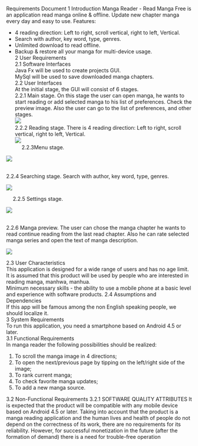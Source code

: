 Requirements Document 
1 Introduction
Manga Reader - Read Manga Free is an application read manga online & offline. Update new chapter manga every day and easy to use.
Features:
- 4 reading direction: Left to right, scroll vertical, right to left, Vertical.  
- Search with author, key word, type, genres.  
- Unlimited download to read offline.  
- Backup & restore all your manga for multi-device usage.  
2 User Requirements  
2.1 Software Interfaces  
Java Fx will be used to create projects GUI.  
MySql will be used to save downloaded manga chapters.    
2.2 User Interfaces    
At the initial stage, the GUI will consist of 6 stages.  
2.2.1 Main stage. On this stage the user can open manga, he wants to start reading or add selected manga to his list of preferences.   Check the preview image. Also the user can go to the list of preferences, and other stages.  
![](MockUps/images/main%20stage.png)  
2.2.2 Reading stage. There is 4 reading direction: Left to right, scroll vertical, right to left, Vertical.  
 ![](MockUps/images/manga%20preview.png)  
 
2.2.3Menu stage.  

 
 ![](MockUps/images/menu.png)      
 
 
2.2.4 Searching stage. Search with author, key word, type, genres.    


![](MockUps/images/readig.png)     
 
 
 
2.2.5 Settings stage.          
 
 
 ![](MockUps/images/search.png)     
 
 
2.2.6 Manga preview. The user can chose the manga chapter he wants to read continue reading from the last read chapter. Also he can rate selected manga series and open the text of manga description.      


![](MockUps/images/settings.png)    


2.3 User Characteristics    
This application is designed for a wide range of users and has no age limit. It is assumed that this product will be used by people who are interested in reading manga, manhwa, manhua.  
Minimum necessary skills - the ability to use a mobile phone at a basic level and experience with software products.
2.4 Assumptions and Dependencies   
If this app will be famous among the non English speaking people, we should localize it.   
3 System Requirements   
To run this application, you need a smartphone based on Android 4.5 or later.   
3.1 Functional Requirements   
In manga reader the following possibilities should be realized:   
1.	To scroll the manga image in 4 directions;   
2.	To open the next/previous page by tipping on the left/right side of the image;   
3.	To rank current manga;    
4.	To check favorite manga updates;     
5.	To add a new manga source.

3.2 Non-Functional Requirements
3.2.1 SOFTWARE QUALITY ATTRIBUTES
It is expected that the product will be compatible with any mobile device based on Android 4.5 or later. Taking into account that the product is a manga reading application and the human lives and health of people do not depend on the correctness of its work, there are no requirements for its reliability. However, for successful monetization in the future (after the formation of demand) there is a need for trouble-free operation

